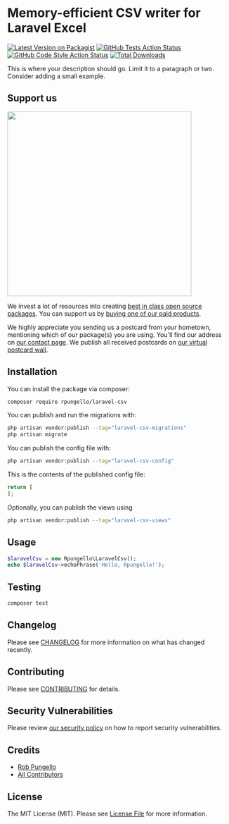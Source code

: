 # Memory-efficient CSV writer for Laravel Excel

[![Latest Version on Packagist](https://img.shields.io/packagist/v/rpungello/laravel-csv.svg?style=flat-square)](https://packagist.org/packages/rpungello/laravel-csv)
[![GitHub Tests Action Status](https://img.shields.io/github/actions/workflow/status/rpungello/laravel-csv/run-tests.yml?branch=main&label=tests&style=flat-square)](https://github.com/rpungello/laravel-csv/actions?query=workflow%3Arun-tests+branch%3Amain)
[![GitHub Code Style Action Status](https://img.shields.io/github/actions/workflow/status/rpungello/laravel-csv/fix-php-code-style-issues.yml?branch=main&label=code%20style&style=flat-square)](https://github.com/rpungello/laravel-csv/actions?query=workflow%3A"Fix+PHP+code+style+issues"+branch%3Amain)
[![Total Downloads](https://img.shields.io/packagist/dt/rpungello/laravel-csv.svg?style=flat-square)](https://packagist.org/packages/rpungello/laravel-csv)

This is where your description should go. Limit it to a paragraph or two. Consider adding a small example.

## Support us

[<img src="https://github-ads.s3.eu-central-1.amazonaws.com/laravel-csv.jpg?t=1" width="419px" />](https://spatie.be/github-ad-click/laravel-csv)

We invest a lot of resources into creating [best in class open source packages](https://spatie.be/open-source). You can support us by [buying one of our paid products](https://spatie.be/open-source/support-us).

We highly appreciate you sending us a postcard from your hometown, mentioning which of our package(s) you are using. You'll find our address on [our contact page](https://spatie.be/about-us). We publish all received postcards on [our virtual postcard wall](https://spatie.be/open-source/postcards).

## Installation

You can install the package via composer:

```bash
composer require rpungello/laravel-csv
```

You can publish and run the migrations with:

```bash
php artisan vendor:publish --tag="laravel-csv-migrations"
php artisan migrate
```

You can publish the config file with:

```bash
php artisan vendor:publish --tag="laravel-csv-config"
```

This is the contents of the published config file:

```php
return [
];
```

Optionally, you can publish the views using

```bash
php artisan vendor:publish --tag="laravel-csv-views"
```

## Usage

```php
$laravelCsv = new Rpungello\LaravelCsv();
echo $laravelCsv->echoPhrase('Hello, Rpungello!');
```

## Testing

```bash
composer test
```

## Changelog

Please see [CHANGELOG](CHANGELOG.md) for more information on what has changed recently.

## Contributing

Please see [CONTRIBUTING](CONTRIBUTING.md) for details.

## Security Vulnerabilities

Please review [our security policy](../../security/policy) on how to report security vulnerabilities.

## Credits

- [Rob Pungello](https://github.com/rpungello)
- [All Contributors](../../contributors)

## License

The MIT License (MIT). Please see [License File](LICENSE.md) for more information.
